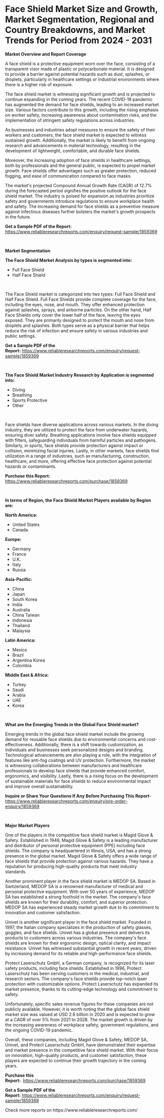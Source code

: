 <p><h1>Face Shield Market Size and Growth, Market Segmentation, Regional and Country Breakdowns, and Market Trends for Period from 2024 -  2031</h1></p><p><strong>Market Overview and Report Coverage</strong></p>
<p><p>A face shield is a protective equipment worn over the face, consisting of a transparent visor made of plastic or polycarbonate material. It is designed to provide a barrier against potential hazards such as dust, splashes, or droplets, particularly in healthcare settings or industrial environments where there is a higher risk of exposure.</p><p>The face shield market is witnessing significant growth and is projected to continue expanding in the coming years. The recent COVID-19 pandemic has augmented the demand for face shields, leading to an increased market size. Various factors contribute to this growth, including the rising emphasis on worker safety, increasing awareness about contamination risks, and the implementation of stringent safety regulations across industries.</p><p>As businesses and industries adopt measures to ensure the safety of their workers and customers, the face shield market is expected to witness sustained growth. Additionally, the market is likely to benefit from ongoing research and advancements in material technology, resulting in the development of lightweight, comfortable, and durable face shields.</p><p>Moreover, the increasing adoption of face shields in healthcare settings, both by professionals and the general public, is expected to propel market growth. Face shields offer advantages such as greater protection, reduced fogging, and ease of communication compared to face masks.</p><p>The market's projected Compound Annual Growth Rate (CAGR) of 12.7% during the forecasted period signifies the positive outlook for the face shield market. The industry is poised for expansion as industries prioritize safety and governments introduce regulations to ensure workplace health and safety. The increasing demand for face shields as a preventive measure against infectious diseases further bolsters the market's growth prospects in the future.</p></p>
<p><strong>Get a Sample PDF of the Report:</strong> <a href="https://www.reliableresearchreports.com/enquiry/request-sample/1859369">https://www.reliableresearchreports.com/enquiry/request-sample/1859369</a></p>
<p>&nbsp;</p>
<p><strong>Market Segmentation</strong></p>
<p><strong>The Face Shield Market Analysis by types is segmented into:</strong></p>
<p><ul><li>Full Face Shield</li><li>Half Face Shield</li></ul></p>
<p>&nbsp;</p>
<p><p>The Face Shield market is categorized into two types: Full Face Shield and Half Face Shield. Full Face Shields provide complete coverage for the face, including the eyes, nose, and mouth. They offer enhanced protection against splashes, sprays, and airborne particles. On the other hand, Half Face Shields only cover the lower half of the face, leaving the eyes exposed. They are primarily designed to protect the mouth and nose from droplets and splashes. Both types serve as a physical barrier that helps reduce the risk of infection and ensure safety in various industries and public settings.</p></p>
<p><strong>Get a Sample PDF of the Report:</strong>&nbsp;<a href="https://www.reliableresearchreports.com/enquiry/request-sample/1859369">https://www.reliableresearchreports.com/enquiry/request-sample/1859369</a></p>
<p>&nbsp;</p>
<p><strong>The Face Shield Market Industry Research by Application is segmented into:</strong></p>
<p><ul><li>Diving</li><li>Breathing</li><li>Sports Protective</li><li>Other</li></ul></p>
<p>&nbsp;</p>
<p><p>Face shields have diverse applications across various markets. In the diving industry, they are utilized to protect the face from underwater hazards, ensuring diver safety. Breathing applications involve face shields equipped with filters, safeguarding individuals from harmful particles and pathogens. Similarly, in sports, face shields provide protection against impact or collision, minimizing facial injuries. Lastly, in other markets, face shields find utilization in a range of industries, such as manufacturing, construction, healthcare, and more, offering effective face protection against potential hazards or contaminants.</p></p>
<p><strong>Purchase this Report:</strong>&nbsp; <a href="https://www.reliableresearchreports.com/purchase/1859369">https://www.reliableresearchreports.com/purchase/1859369</a></p>
<p>&nbsp;</p>
<p><strong>In terms of Region, the Face Shield Market Players available by Region are:</strong></p>
<p>
    <p> <strong> North America: </strong>
        <ul>
            <li>United States</li>
            <li>Canada</li>
        </ul>
        </p> 
    <p> <strong> Europe: </strong>
        <ul>
            <li>Germany</li>
            <li>France</li>
            <li>U.K.</li>
            <li>Italy</li>
            <li>Russia</li>
        </ul>
        </p> 
    <p> <strong> Asia-Pacific: </strong>
        <ul>
            <li>China</li>
            <li>Japan</li>
            <li>South Korea</li>
            <li>India</li>
            <li>Australia</li>
            <li>China Taiwan</li>
            <li>Indonesia</li>
            <li>Thailand</li>
            <li>Malaysia</li>
        </ul>
        </p> 
    <p> <strong> Latin America: </strong>
        <ul>
            <li>Mexico</li>
            <li>Brazil</li>
            <li>Argentina Korea</li>
            <li>Colombia</li>
        </ul>
        </p> 
    <p> <strong> Middle East & Africa: </strong>
        <ul>
            <li>Turkey</li>
            <li>Saudi</li>
            <li>Arabia</li>
            <li>UAE</li>
            <li>Korea</li>
        </ul>
    </p>
    </p>
<p>&nbsp;</p>
<p><strong>What are the Emerging Trends in the Global Face Shield market?</strong></p>
<p><p>Emerging trends in the global face shield market include the growing demand for reusable face shields due to environmental concerns and cost-effectiveness. Additionally, there is a shift towards customization, as individuals and businesses seek personalized designs and branding. Technological advancements are also playing a role, with the integration of features like anti-fog coatings and UV protection. Furthermore, the market is witnessing collaborations between manufacturers and healthcare professionals to develop face shields that provide enhanced comfort, ergonomics, and visibility. Lastly, there is a rising focus on the development of sustainable materials for face shields to reduce environmental impact and improve overall sustainability.</p></p>
<p><strong>Inquire or Share Your Questions If Any Before Purchasing This Report</strong>- <a href="https://www.reliableresearchreports.com/enquiry/pre-order-enquiry/1859369">https://www.reliableresearchreports.com/enquiry/pre-order-enquiry/1859369</a></p>
<p>&nbsp;</p>
<p><strong>Major Market Players</strong></p>
<p><p>One of the players in the competitive face shield market is Magid Glove & Safety. Established in 1946, Magid Glove & Safety is a leading manufacturer and distributor of personal protective equipment (PPE) including face shields. The company is headquartered in Illinois, USA, and has a strong presence in the global market. Magid Glove & Safety offers a wide range of face shields that provide protection against various hazards. They have a reputation for producing high-quality products that meet industry standards.</p><p>Another prominent player in the face shield market is MEDOP SA. Based in Switzerland, MEDOP SA is a renowned manufacturer of medical and personal protective equipment. With over 50 years of experience, MEDOP SA has established a strong foothold in the market. The company's face shields are known for their durability, comfort, and superior protection. MEDOP SA has experienced steady market growth due to its commitment to innovation and customer satisfaction.</p><p>Univet is another significant player in the face shield market. Founded in 1997, the Italian company specializes in the production of safety glasses, goggles, and face shields. Univet has a global presence and delivers its products to customers across various industries. The company's face shields are known for their ergonomic design, optical clarity, and impact resistance. Univet has witnessed substantial growth in recent years, driven by increasing demand for its reliable and high-performance face shields.</p><p>Protect Laserschutz GmbH, a German company, is recognized for its laser safety products, including face shields. Established in 1996, Protect Laserschutz has been serving customers in the medical, industrial, and research sectors. The company's face shields provide top-notch laser protection with customizable options. Protect Laserschutz has expanded its market presence, thanks to its cutting-edge technology and commitment to safety.</p><p>Unfortunately, specific sales revenue figures for these companies are not publicly available. However, it is worth noting that the global face shield market size was valued at USD 2.6 billion in 2020 and is expected to grow at a CAGR of over 5% from 2021 to 2028. The market growth is driven by the increasing awareness of workplace safety, government regulations, and the ongoing COVID-19 pandemic.</p><p>Overall, these companies, including Magid Glove & Safety, MEDOP SA, Univet, and Protect Laserschutz GmbH, have demonstrated their expertise and market presence in the competitive face shield market. With their focus on innovation, high-quality products, and customer satisfaction, these players are expected to continue their growth trajectory in the coming years.</p></p>
<p><strong>Purchase this Report:</strong>&nbsp;&nbsp;<a href="https://www.reliableresearchreports.com/purchase/1859369">https://www.reliableresearchreports.com/purchase/1859369</a></p>
<p></p>
<p><strong>Get a Sample PDF of the Report:</strong>&nbsp;<a href="https://www.reliableresearchreports.com/enquiry/request-sample/1859369">https://www.reliableresearchreports.com/enquiry/request-sample/1859369</a></p>
<p>Check more reports on https://www.reliableresearchreports.com/</p>